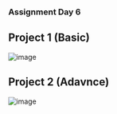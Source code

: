 
### Assignment Day 6 
## Project 1 (Basic)


![image](https://github.com/Pankaj-Str/Learn-JAVA-SE/assets/36913690/874e0058-7ca1-459d-ad2f-e48d12c4299c)



## Project 2 (Adavnce)

![image](https://github.com/Pankaj-Str/Learn-JAVA-SE/assets/36913690/ad467a2d-a39c-4eb4-8594-68267c88034a)
